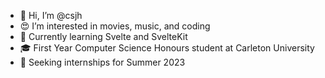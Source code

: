 - 👋 Hi, I’m @csjh
- 😍 I’m interested in movies, music, and coding
- 🌱 Currently learning Svelte and SvelteKit
- 🎓 First Year Computer Science Honours student at Carleton University
- 👀 Seeking internships for Summer 2023

<!---
csjh/csjh is a ✨ special ✨ repository because its `README.md` (this file) appears on your GitHub profile.
You can click the Preview link to take a look at your changes.
--->
